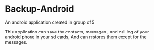# Backup-Android
An android application created in group of 5 

This application can save the contacts, messages , and call log of your android phone in your sd cards,
And can restores them except for the messages.
